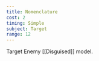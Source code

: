 ```yaml
---
title: Nomenclature
cost: 2
timing: Simple
subject: Target
range: 12
---
```

Target Enemy [[Disguised]] model.